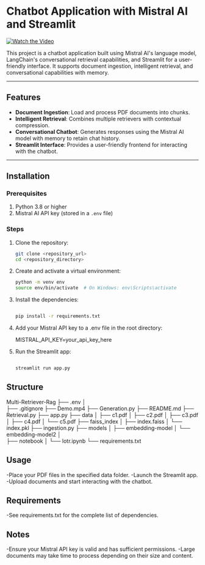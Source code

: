 # Chatbot Application with Mistral AI and Streamlit

[![Watch the Video](link-to-thumbnail-or-text-here)](link-to-video-here)

This project is a chatbot application built using Mistral AI's language model, LangChain's conversational retrieval capabilities, and Streamlit for a user-friendly interface. It supports document ingestion, intelligent retrieval, and conversational capabilities with memory.

---

## Features

- **Document Ingestion**: Load and process PDF documents into chunks.
- **Intelligent Retrieval**: Combines multiple retrievers with contextual compression.
- **Conversational Chatbot**: Generates responses using the Mistral AI model with memory to retain chat history.
- **Streamlit Interface**: Provides a user-friendly frontend for interacting with the chatbot.

---

## Installation

### Prerequisites

1. Python 3.8 or higher
2. Mistral AI API key (stored in a `.env` file)

### Steps

1. Clone the repository:
   ```bash
   git clone <repository_url>
   cd <repository_directory>
2. Create and activate a virtual environment:

    ```bash
    python -m venv env
    source env/bin/activate  # On Windows: env\Scripts\activate

3. Install the dependencies:

    ```bash

    pip install -r requirements.txt

4. Add your Mistral API key to a .env file in the root directory:

    MISTRAL_API_KEY=your_api_key_here

5. Run the Streamlit app:

    ```bash

    streamlit run app.py

## Structure

Multi-Retriever-Rag
├── .env
│  
├── .gitignore
├── Demo.mp4
├── Generation.py
├── README.md
├── Retrieval.py
├── app.py
├── data
│   ├── c1.pdf
│   ├── c2.pdf
│   ├── c3.pdf
│   ├── c4.pdf
│   └── c5.pdf
├── faiss_index
│   ├── index.faiss
│   └── index.pkl
├── ingestion.py
├── models
│   ├── embedding-model
│   └── embedding-model2
│   
├── notebook
│   └── lotr.ipynb
└── requirements.txt

## Usage

-Place your PDF files in the specified data folder.
-Launch the Streamlit app.
-Upload documents and start interacting with the chatbot.
## Requirements

-See requirements.txt for the complete list of dependencies.

## Notes

-Ensure your Mistral API key is valid and has sufficient permissions.
-Large documents may take time to process depending on their size and content.
